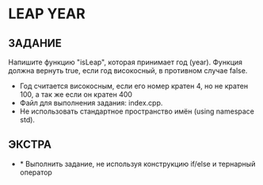 # LEAP YEAR

## ЗАДАНИЕ
Напишите функцию "isLeap", которая принимает год (year). Функция должна вернуть true, если год високосный,
в противном случае false.

- Год считается високосным, если его номер кратен 4, но не кратен 100, а так же если он кратен 400
- Файл для выполнения задания: index.cpp.
- Не использовать стандартное пространство имён (using namespace std).

## ЭКСТРА
- \* Выполнить задание, не используя конструкцию if/else и тернарный оператор